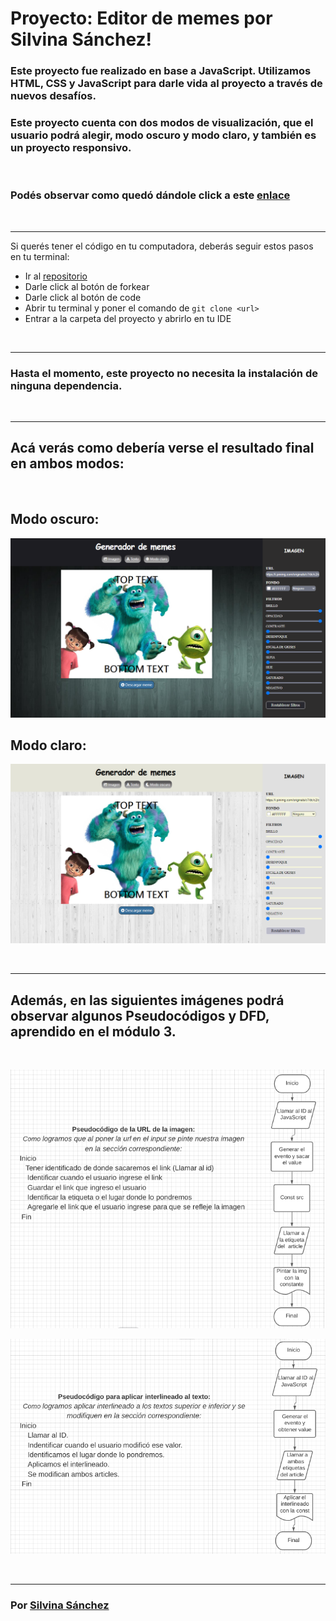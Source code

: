 # Proyecto: Editor de memes por Silvina Sánchez!

### Este proyecto fue realizado en base a JavaScript. Utilizamos HTML, CSS y **JavaScript** para darle vida al proyecto a través de nuevos desafíos. 

### Este proyecto cuenta con dos modos de visualización, que el usuario podrá alegir, modo oscuro y modo claro, y también es un proyecto responsivo.  

<br>

### Podés observar como quedó dándole click a este [enlace](https://silvi-sanchez.github.io/Proyecto--Editor-de-memes--ADA/)

<br>

***

Si querés tener el código en tu computadora, deberás seguir estos pasos en tu terminal:

- Ir al [repositorio](https://github.com/Silvi-sanchez/Proyecto--Editor-de-memes--ADA)  
- Darle click al botón de forkear
- Darle click al botón de code
- Abrir tu terminal y poner el comando de ```git clone <url>```
- Entrar a la carpeta del proyecto y abrirlo en tu IDE

<br>

***

### Hasta el momento, este proyecto no necesita la instalación de ninguna dependencia.

<br>

***
## Acá verás como debería verse el resultado final en ambos modos:
<br> 

## Modo oscuro:
![Imagen](/img/screencapture-Modo-oscuro.png)
<br> 

## Modo claro:
![Imagen](/img/screencapture-Modo-claro.png)

<br>

***

## Además, en las siguientes imágenes podrá observar algunos Pseudocódigos y DFD, aprendido en el módulo 3.
<br>

![Imagen](/img/Pseudocodigo-y-DFD-URL-imagen.png)
<br> 

![Imagen](/img/Pseudocodigo-y-DFD-Interlineado.png)

<br> 

***

### Por [Silvina Sánchez](https://github.com/Silvi-sanchez) 
